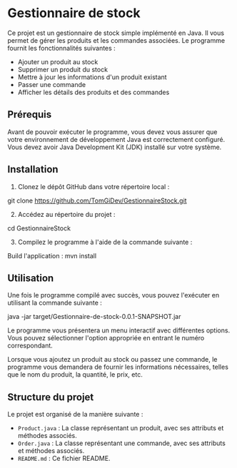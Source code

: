 # Gestionnaire de stock

Ce projet est un gestionnaire de stock simple implémenté en Java. Il vous permet de gérer les produits et les commandes associées. Le programme fournit les fonctionnalités suivantes :

- Ajouter un produit au stock
- Supprimer un produit du stock
- Mettre à jour les informations d'un produit existant
- Passer une commande
- Afficher les détails des produits et des commandes

## Prérequis

Avant de pouvoir exécuter le programme, vous devez vous assurer que votre environnement de développement Java est correctement configuré. Vous devez avoir Java Development Kit (JDK) installé sur votre système.

## Installation

1. Clonez le dépôt GitHub dans votre répertoire local :

git clone https://github.com/TomGiDev/GestionnaireStock.git


2. Accédez au répertoire du projet :

cd GestionnaireStock


3. Compilez le programme à l'aide de la commande suivante :

Build l'application : mvn install

## Utilisation

Une fois le programme compilé avec succès, vous pouvez l'exécuter en utilisant la commande suivante :

java -jar target/Gestionnaire-de-stock-0.0.1-SNAPSHOT.jar



Le programme vous présentera un menu interactif avec différentes options. Vous pouvez sélectionner l'option appropriée en entrant le numéro correspondant.

Lorsque vous ajoutez un produit au stock ou passez une commande, le programme vous demandera de fournir les informations nécessaires, telles que le nom du produit, la quantité, le prix, etc.

## Structure du projet

Le projet est organisé de la manière suivante :


- `Product.java` : La classe représentant un produit, avec ses attributs et méthodes associés.
- `Order.java` : La classe représentant une commande, avec ses attributs et méthodes associés.
- `README.md` : Ce fichier README.
